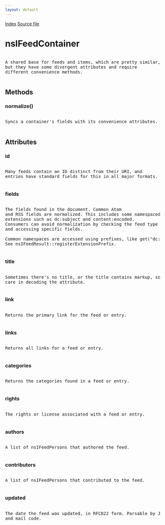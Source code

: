 ```yaml
---
layout: default
---
```

<div id='links'><a href="../index.html">Index</a>
<a href="http://dxr.mozilla.org/mozilla-central/source/toolkit/components/feeds/nsIFeedContainer.idl">Source file</a>
</div>

# nsIFeedContainer #
<pre>  
A shared base for feeds and items, which are pretty similar,  
but they have some divergent attributes and require  
different convenience methods.  
  
</pre>
## Methods ##

### normalize() ###
<pre>  
Syncs a container's fields with its convenience attributes.  
  
</pre>
## Attributes ##

### id ###
<pre>  
Many feeds contain an ID distinct from their URI, and  
entries have standard fields for this in all major formats.  
  
</pre>
### fields ###
<pre>  
The fields found in the document. Common Atom  
and RSS fields are normalized. This includes some namespaced  
extensions such as dc:subject and content:encoded.   
Consumers can avoid normalization by checking the feed type  
and accessing specific fields.  
  
Common namespaces are accessed using prefixes, like get("dc:subject");.  
See nsIFeedResult::registerExtensionPrefix.  
  
</pre>
### title ###
<pre>  
Sometimes there's no title, or the title contains markup, so take  
care in decoding the attribute.  
  
</pre>
### link ###
<pre>  
Returns the primary link for the feed or entry.  
  
</pre>
### links ###
<pre>  
Returns all links for a feed or entry.  
  
</pre>
### categories ###
<pre>  
Returns the categories found in a feed or entry.  
  
</pre>
### rights ###
<pre>  
The rights or license associated with a feed or entry.  
  
</pre>
### authors ###
<pre>  
A list of nsIFeedPersons that authored the feed.  
  
</pre>
### contributors ###
<pre>  
A list of nsIFeedPersons that contributed to the feed.  
  
</pre>
### updated ###
<pre>  
The date the feed was updated, in RFC822 form. Parsable by JS  
and mail code.  
  
</pre>